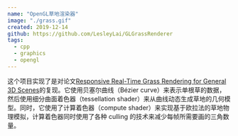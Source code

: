 ```yaml
---
name: "OpenGL草地渲染器"
image: "./grass.gif"
created: 2019-12-14
github: https://github.com/LesleyLai/GLGrassRenderer
tags:
  - cpp
  - graphics
  - opengl
---
```


这个项目实现了是对论文[Responsive Real-Time Grass Rendering for General 3D Scenes](https://www.cg.tuwien.ac.at/research/publications/2017/JAHRMANN-2017-RRTG/JAHRMANN-2017-RRTG-draft.pdf)的复现。它使用贝塞尔曲线（Bézier curve）来表示单根草的数据，然后使用细分曲面着色器（tessellation shader）来从曲线动态生成草地的几何模型。同时，它使用了计算着色器（compute shader）来实现基于欧拉法的草地物理模拟，计算着色器同时使用了各种 culling 的技术来减少每帧所需要画的三角数量。
